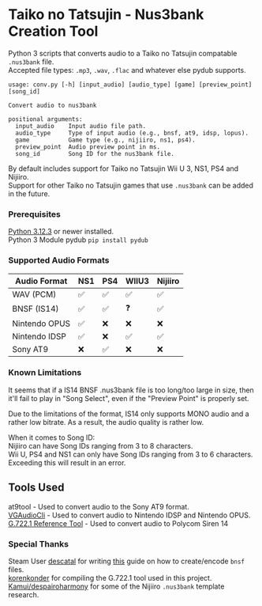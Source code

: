 # Taiko no Tatsujin - Nus3bank Creation Tool

Python 3 scripts that converts audio to a Taiko no Tatsujin compatable `.nus3bank` file.  
Accepted file types: `.mp3`, `.wav`, `.flac` and whatever else pydub supports.  

```
usage: conv.py [-h] [input_audio] [audio_type] [game] [preview_point] [song_id]

Convert audio to nus3bank

positional arguments:
  input_audio    Input audio file path.
  audio_type     Type of input audio (e.g., bnsf, at9, idsp, lopus).
  game           Game type (e.g., nijiiro, ns1, ps4).
  preview_point  Audio preview point in ms.
  song_id        Song ID for the nus3bank file.
```

By default includes support for Taiko no Tatsujin Wii U 3, NS1, PS4 and Nijiiro.  
Support for other Taiko no Tatsujin games that use `.nus3bank` can be added in the future.  

### Prerequisites 
[Python 3.12.3](https://www.python.org/downloads/) or newer installed.  
Python 3 Module pydub `pip install pydub`  

### Supported Audio Formats

| Audio Format  | NS1           | PS4           | WIIU3         | Nijiiro       |
| ------------- | ------------- | ------------- | ------------- | ------------- |
| WAV (PCM)     | ✅           | ✅            | ✅            | ✅           |
| BNSF (IS14)   | ✅           | ✅            | ❓            | ✅           |
| Nintendo OPUS | ✅           | ❌            | ❌            | ❌           |
| Nintendo IDSP | ✅           | ❌            | ✅            | ✅           |
| Sony AT9      | ❌           | ✅            | ❌            | ❌           |

### Known Limitations
It seems that if a IS14 BNSF .nus3bank file is too long/too large in size, then it'll fail to play in "Song Select", even if the "Preview Point" is properly set.

Due to the limitations of the format, IS14 only supports MONO audio and a rather low bitrate. As a result, the audio quality is rather low.  

When it comes to Song ID:  
Nijiiro can have Song IDs ranging from 3 to 8 characters.  
Wii U, PS4 and NS1 can only have Song IDs ranging from 3 to 6 characters.  
Exceeding this will result in an error.

## Tools Used
at9tool - Used to convert audio to the Sony AT9 format.  
[VGAudioCli](https://github.com/Thealexbarney/VGAudio) - Used to convert audio to Nintendo IDSP and Nintendo OPUS.   
[G.722.1 Reference Tool](https://www.itu.int/rec/T-REC-G.722.1-200505-I/en) - Used to convert audio to Polycom Siren 14   

### Special Thanks
Steam User [descatal](https://steamcommunity.com/id/descatal) for writing [this](https://exvsfbce.home.blog/2020/02/04/guide-to-encoding-bnsf-is14-audio-files-converting-wav-back-to-bnsf-is14/) guide on how to create/encode `bnsf` files.   
[korenkonder](https://github.com/korenkonder) for compiling the G.722.1 tool used in this project.  
[Kamui/despairoharmony](https://github.com/despairoharmony) for some of the Nijiiro `.nus3bank` template research.  
